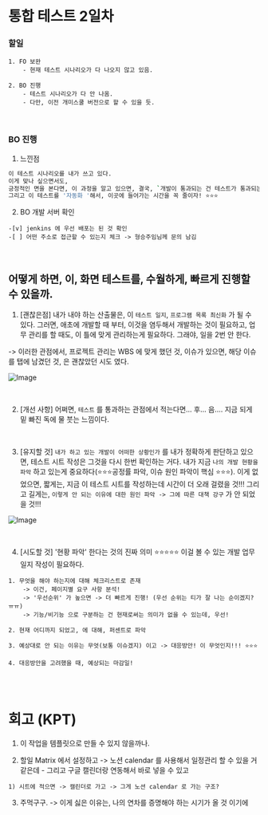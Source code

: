 # 통합 테스트 2일차

### 할일

```
1. FO 보완
    - 현재 테스트 시나리오가 다 나오지 않고 있음.

2. BO 진행
    - 테스트 시나리오가 다 안 나옴.
    - 다만, 이전 개미스쿨 버전으로 할 수 있을 듯.

```

<br>

### BO 진행

1. 느낀점

```bash
이 테스트 시나리오를 내가 쓰고 있다.
이게 맞나 싶으면서도,
긍정적인 면을 본다면, 이 과정을 알고 있으면, 결국, `개발이 통과되는 건 테스트가 통과되는 것 이라는 것을 알 수 있다.`
그리고 이 테스트를 '자동화 '해서, 이곳에 들어가는 시간을 꼭 줄이자! ⭐⭐⭐
```

2. BO 개발 서버 확인

```
-[v] jenkins 에 우선 배포는 된 것 확인
-[ ] 어떤 주소로 접근할 수 있는지 체크 -> 형승주임님께 문의 남김

```

<br>

## 어떻게 하면, 이, 화면 테스트를, 수월하게, 빠르게 진행할 수 있을까. 

1. [괜찮은점] 내가 내야 하는 산출물은, 이 `테스트 일지`, `프로그램 목록 최신화` 가 될 수 있다.
   그러면, 애초에 개발할 때 부터, 이것을 염두해서 개발하는 것이 필요하고,
   업무 관리를 할 때도, 이 틀에 맞게 관리하는게 필요하다. 그래야, 일을 2번 안 한다.

-> 이러한 관점에서, 프로젝트 관리는 WBS 에 맞게 했던 것, 이슈가 있으면, 해당 이슈를 탭에 남겼던 것, 은 괜찮았던 시도 였다. 

![Image](https://i.imgur.com/gszFgHO.png)

<br>

2. [개선 사항] 
    어쩌면, `테스트` 를 통과하는 관점에서 적는다면... 후... 음.... 
    지금 되게 밑 빠진 독에 물 붓는 느낌이다. 

<br>

3. [유지할 것] `내가 하고 있는 개발이 어떠한 상황인가` 를 내가 정확하게 판단하고 있으면, 테스트 시트 작성은 그것을 다시 한번 확인하는 거다. 내가 지금 `나의 개발 현황을 파악` 하고 있는게 중요하다(⭐⭐⭐공정률 파악, 이슈 원인 파악이  핵심 ⭐⭐⭐). 이게 없었으면, 짧게는, 지금 이 테스트 시트를 작성하는데 시간이 더 오래 걸렸을 것!!! 그리고 길게는, `이렇게 안 되는 이유에 대한 원인 파악 -> 그에 따른 대책 강구` 가 안 되었을 것!!! 

![Image](https://i.imgur.com/6Ss4PAr.png)

<br>

4. [시도할 것] '현황 파악' 한다는 것의 진짜 의미 ⭐⭐⭐⭐⭐ 이걸 볼 수 있는 개발 업무 일지 작성이 필요하다. 
```
1. 무엇을 해야 하는지에 대해 체크리스트로 존재
    -> 이건, 페이지별 요구 사항 분석! 
    -> '우선순위' 가 높으면 -> 더 빠르게 진행! (우선 순위는 티가 잘 나는 순이겠지? ㅠㅠ)
    -> 기능/비기능 으로 구분하는 건 현재로써는 의미가 없을 수 있는데, 우선! 

2. 현재 어디까지 되었고, 에 대해, 퍼센트로 파악 

3. 예상대로 안 되는 이유는 무엇(보통 이슈겠지) 이고 -> 대응방안! 이 무엇인지!!! ⭐⭐⭐

4. 대응방안을 고려했을 때, 예상되는 마감일! 


```





<br>

# 회고 (KPT)

1. 이 작업을 템플릿으로 만들 수 있지 않을까나.

2. 할일 Matrix 에서 설정하고 -> 노션 calendar 를 사용해서 일정관리 할 수 있을 거 같은데 - 그리고 구글 캘린더랑 연동해서 바로 넣을 수 있고

```
1) 시트에 적으면 -> 캘린더로 가고 -> 그게 노션 calendar 로 가는 구조?
```

3. 주먹구구. -> 이게 싫은 이유는, 나의 연차를 증명해야 하는 시기가 올 것 이기에

